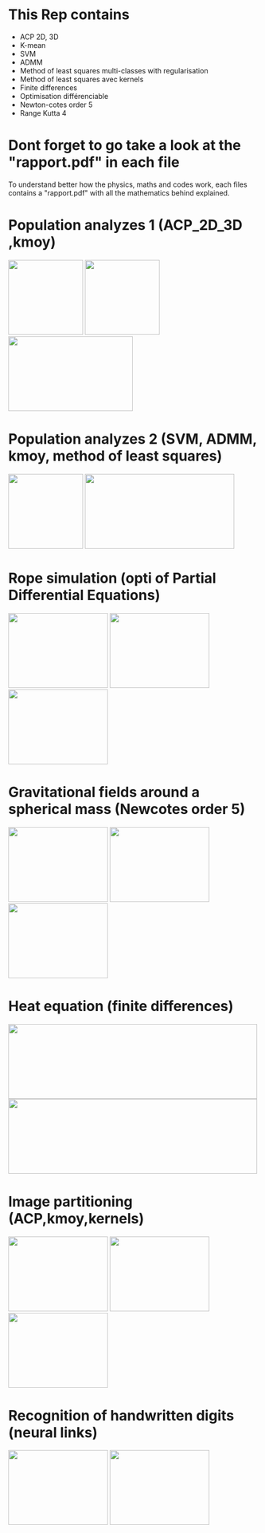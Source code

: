 # This Rep contains

* ACP 2D, 3D
* K-mean
* SVM 
* ADMM
* Method of least squares multi-classes with regularisation
* Method of least squares avec kernels
* Finite differences
* Optimisation différenciable
* Newton-cotes order 5
* Range Kutta 4 

# Dont forget to go take a look at the "rapport.pdf" in each file
To understand better how the physics, maths and codes work, each files contains a "rapport.pdf" with all the mathematics behind explained.


# Population analyzes 1 (ACP_2D_3D ,kmoy)

<img src="https://user-images.githubusercontent.com/108919405/206129447-a5faf40c-01a1-4436-9fa9-83a0f5cc85a8.png" width="150" height="150"/> <img src="https://user-images.githubusercontent.com/108919405/206129882-43fd51ba-96d3-4360-bde4-6206ec3514da.png" width="150" height="150"/> <img src="https://user-images.githubusercontent.com/108919405/206130239-50cafee1-a45f-415a-a639-8e9ede17b7bd.png" width="250" height="150"/> 
 
 
# Population analyzes 2 (SVM, ADMM, kmoy, method of least squares)

<img src="https://user-images.githubusercontent.com/108919405/206130919-0ebfdc4b-95db-4756-a295-8131e360448d.png" width="150" height="150"/> <img src="https://user-images.githubusercontent.com/108919405/206131877-f99844c2-6c05-4433-b9b9-8a9b94088bde.png" width="300" height="150"/>


# Rope simulation (opti of Partial Differential Equations)

<img src="https://user-images.githubusercontent.com/108919405/206132212-24798fb7-9ff4-4e19-b159-29e1ae4f16c7.gif" width="200" height="150"/> <img src="https://user-images.githubusercontent.com/108919405/206128060-daba7d1f-f9d1-4541-bab0-f2c841342701.gif" width="200" height="150"/> <img src="https://user-images.githubusercontent.com/108919405/206128071-6794c5bf-862e-45ba-b17e-29adc3773e17.gif" width="200" height="150"/>


# Gravitational fields around a spherical mass (Newcotes order 5)

<img src="https://user-images.githubusercontent.com/108919405/206133449-e37fcbd9-7cfb-42b7-8632-94f709b98ee8.png" width="200" height="150"/> <img src="https://user-images.githubusercontent.com/108919405/206134287-e28b40ac-08d1-4aca-a067-29ff91dfbb6d.png" width="200" height="150"/> <img src="https://user-images.githubusercontent.com/108919405/206135287-860b5bda-9775-4d38-955f-9d382bdb77d4.png" width="200" height="150"/>


# Heat equation (finite differences)

<img src="https://user-images.githubusercontent.com/108919405/206135797-0df560ab-5309-4910-8383-c3b92876885d.png" width="500" height="150"/> <img src="https://user-images.githubusercontent.com/108919405/206352731-875da81e-7754-4e95-a8de-95ceb8662003.png" width="500" height="150"/>


# Image partitioning (ACP,kmoy,kernels)

<img src="https://user-images.githubusercontent.com/108919405/206353277-524f388e-eb7b-46f4-8026-d6ad44b48aac.jpg" width="200" height="150"/> <img src="https://user-images.githubusercontent.com/108919405/206353361-3e263bbf-4baf-443a-87c7-d30553881def.jpg" width="200" height="150"/> <img src="https://user-images.githubusercontent.com/108919405/206353354-a9f48669-7120-4eb7-80e0-7577fdf7568a.jpg" width="200" height="150"/> 


# Recognition of handwritten digits (neural links)

<img src="https://user-images.githubusercontent.com/108919405/206353988-817a28ad-d7d5-47e1-a049-6d9e29d39ca0.png" width="200" height="150"/> <img src="https://user-images.githubusercontent.com/108919405/206354768-d8c05d27-f5e6-420d-b405-0f49e6b65d3a.png" width="200" height="150"/> 


